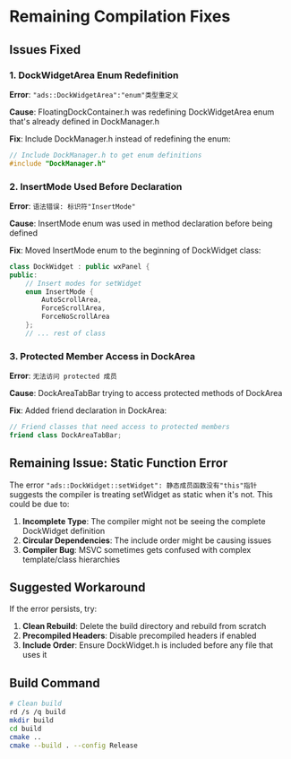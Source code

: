 # Remaining Compilation Fixes

## Issues Fixed

### 1. DockWidgetArea Enum Redefinition
**Error**: `"ads::DockWidgetArea":"enum"类型重定义`

**Cause**: FloatingDockContainer.h was redefining DockWidgetArea enum that's already defined in DockManager.h

**Fix**: Include DockManager.h instead of redefining the enum:
```cpp
// Include DockManager.h to get enum definitions
#include "DockManager.h"
```

### 2. InsertMode Used Before Declaration
**Error**: `语法错误: 标识符"InsertMode"`

**Cause**: InsertMode enum was used in method declaration before being defined

**Fix**: Moved InsertMode enum to the beginning of DockWidget class:
```cpp
class DockWidget : public wxPanel {
public:
    // Insert modes for setWidget
    enum InsertMode {
        AutoScrollArea,
        ForceScrollArea,
        ForceNoScrollArea
    };
    // ... rest of class
```

### 3. Protected Member Access in DockArea
**Error**: `无法访问 protected 成员`

**Cause**: DockAreaTabBar trying to access protected methods of DockArea

**Fix**: Added friend declaration in DockArea:
```cpp
// Friend classes that need access to protected members
friend class DockAreaTabBar;
```

## Remaining Issue: Static Function Error

The error `"ads::DockWidget::setWidget": 静态成员函数没有"this"指针` suggests the compiler is treating setWidget as static when it's not. This could be due to:

1. **Incomplete Type**: The compiler might not be seeing the complete DockWidget definition
2. **Circular Dependencies**: The include order might be causing issues
3. **Compiler Bug**: MSVC sometimes gets confused with complex template/class hierarchies

## Suggested Workaround

If the error persists, try:

1. **Clean Rebuild**: Delete the build directory and rebuild from scratch
2. **Precompiled Headers**: Disable precompiled headers if enabled
3. **Include Order**: Ensure DockWidget.h is included before any file that uses it

## Build Command
```bash
# Clean build
rd /s /q build
mkdir build
cd build
cmake ..
cmake --build . --config Release
```
